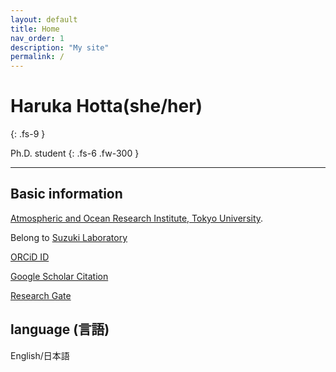 ```yaml
---
layout: default
title: Home
nav_order: 1
description: "My site"
permalink: /
---
```


# Haruka Hotta(she/her)
{: .fs-9 }

Ph.D. student
{: .fs-6 .fw-300 }


---

## Basic information

[Atmospheric and Ocean Research Institute, Tokyo University](https://ccsr.aori.u-tokyo.ac.jp/index-e.html, "Atmospheric and Ocean Research Institute, Tokyo University").

Belong to [Suzuki Laboratory](http://157.82.240.167/)

[ORCiD ID](https://orcid.org/0000-0001-8916-6661)

[Google Scholar Citation](https://scholar.google.com/citations?hl=en&user=QCeyeCUAAAAJ)

[Research Gate](https://webrandum.net/markdown-gyazo/)


## language (言語)

English/日本語

